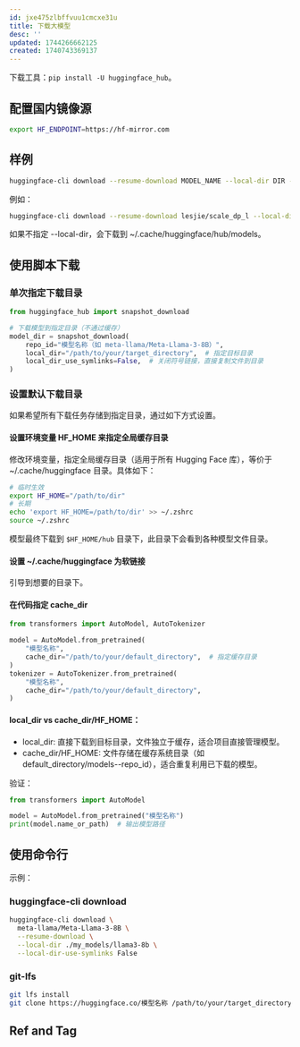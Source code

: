 ```yaml
---
id: jxe475zlbffvuu1cmcxe31u
title: 下载大模型
desc: ''
updated: 1744266662125
created: 1740743369137
---
```


下载工具：`pip install -U huggingface_hub`。

## 配置国内镜像源

```bash
export HF_ENDPOINT=https://hf-mirror.com 
```

## 样例

```bash
huggingface-cli download --resume-download MODEL_NAME --local-dir DIR -o1-7B --local-dir-use-symlinks False --token TOKEN
```

例如：

```bash
huggingface-cli download --resume-download lesjie/scale_dp_l --local-dir /data1/wj_24/huggingface/lesjie/scale_dp_l --local-dir-use-symlinks False
```

如果不指定 --local-dir，会下载到 ~/.cache/huggingface/hub/models。

## 使用脚本下载

### 单次指定下载目录

```py
from huggingface_hub import snapshot_download

# 下载模型到指定目录（不通过缓存）
model_dir = snapshot_download(
    repo_id="模型名称（如 meta-llama/Meta-Llama-3-8B）",
    local_dir="/path/to/your/target_directory",  # 指定目标目录
    local_dir_use_symlinks=False,  # 关闭符号链接，直接复制文件到目录
)
```

### 设置默认下载目录

如果希望所有下载任务存储到指定目录，通过如下方式设置。

#### 设置环境变量 HF_HOME 来指定全局缓存目录

修改环境变量，指定全局缓存目录（适用于所有 Hugging Face 库），等价于 ~/.cache/huggingface 目录。具体如下：

```bash
# 临时生效
export HF_HOME="/path/to/dir"
# 长期
echo 'export HF_HOME=/path/to/dir' >> ~/.zshrc
source ~/.zshrc
```

模型最终下载到 `$HF_HOME/hub` 目录下，此目录下会看到各种模型文件目录。

#### 设置 ~/.cache/huggingface 为软链接

引导到想要的目录下。

#### 在代码指定 cache_dir

```py
from transformers import AutoModel, AutoTokenizer

model = AutoModel.from_pretrained(
    "模型名称",
    cache_dir="/path/to/your/default_directory",  # 指定缓存目录
)
tokenizer = AutoTokenizer.from_pretrained(
    "模型名称",
    cache_dir="/path/to/your/default_directory",
)
```

#### local_dir vs cache_dir/HF_HOME：
- local_dir: 直接下载到目标目录，文件独立于缓存，适合项目直接管理模型。
- cache_dir/HF_HOME: 文件存储在缓存系统目录（如 default_directory/models--repo_id），适合重复利用已下载的模型。

验证：

```py
from transformers import AutoModel

model = AutoModel.from_pretrained("模型名称")
print(model.name_or_path)  # 输出模型路径
```

## 使用命令行

示例：

### huggingface-cli download

```bash
huggingface-cli download \
  meta-llama/Meta-Llama-3-8B \
  --resume-download \
  --local-dir ./my_models/llama3-8b \
  --local-dir-use-symlinks False
```

### git-lfs

```bash
git lfs install
git clone https://huggingface.co/模型名称 /path/to/your/target_directory
```

## Ref and Tag